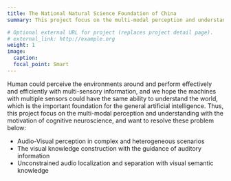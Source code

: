 ```yaml
---
title: The National Natural Science Foundation of China
summary: This project focus on the multi-modal perception and understanding with the motivation of cognitive neuroscience.

# Optional external URL for project (replaces project detail page).
# external_link: http://example.org
weight: 1
image:
  caption:
  focal_point: Smart
---
```

Human could perceive the environments around and perform effectively and efficiently with multi-sensory information, and we hope the machines with multiple sensors could have the same ability to understand the world, which is the important foundation for the general artificial intelligence. Thus, this project focus on the multi-modal perception and understanding with the motivation of cognitive neuroscience, and want to resolve these problem below:

+ Audio-Visual perception in complex and heterogeneous scenarios
+ The visual knowledge construction with the guidance of auditory information
+ Unconstrained audio localization and separation with visual semantic knowledge
